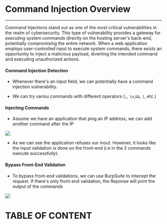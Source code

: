 # Command Injection Overview
-----
Command Injections stand out as one of the most critical vulnerabilities in the realm of cybersecurity. This type of vulnerability provides a gateway for executing system commands directly on the hosting server's back-end, potentially compromising the entire network. When a web application employs user-controlled input to execute system commands, there exists an opportunity to inject a malicious payload, diverting the intended command and executing unauthorized actions.

#### Command Injection Detection
- Whenever there's an input field, we can potentially have a command injection vulnerability.

- We can try variou commands with different operators (`;`, `\n`,`&&`, `|`, etc.)

#### Injecting Commands
- Assume we have an application that ping an IP address, we can add another command after the IP

![](https://academy.hackthebox.com/storage/modules/109/cmdinj_basic_injection.jpg)

- As we can see the application refuses our inout. However, it looks like the input validation is done on the front-end (i.e in the 2 commands execute successfully). 

#### Bypass Front-End Validation
- To bypass front-end validations, we can use BurpSuite to intecept the request. If there's only front-end validation, the Reponse will print the output of the commands

![](https://academy.hackthebox.com/storage/modules/109/cmdinj_basic_repeater_2.jpg)

# TABLE OF CONTENT